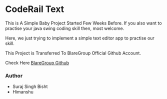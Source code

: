 # CodeRail Text
This is A Simple Baby Project Started Few Weeks Before. If you also want to practise your java swing coding skill then, most welcome.

Here, we just trying to implement a simple text editor app to practise our skill.

This Project is Transferred To BlareGroup Official Github Account.

Check Here [BlareGroup Github](https://github.com/blaregroup/CodeRail)


### Author
- Suraj Singh Bisht
- Himanshu


